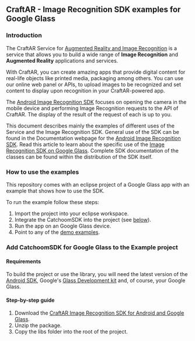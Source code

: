 ## CraftAR - Image Recognition SDK examples for Google Glass

### Introduction

The CraftAR Service for [Augmented Reality and Image Recognition](http://catchoom.com/product/craftar/augmented-reality-and-image-recognition/) is a  service
that allows you to build a wide range of __Image Recognition__ and __Augmented Reality__ applications
and services.

With CraftAR, you can create amazing apps that provide digital content
for real-life objects like printed media, packaging among others. You
can use our online web panel or APIs, to upload images to be recognized and set
content to display upon recognition in your CraftAR-powered app.

The [Android Image Recognition SDK](http://catchoom.com/documentation/sdk/image-recognition/android-image-recognition-sdk/) focuses on opening the camera in the mobile device and performing
Image Recognition requests to the API of CraftAR. The display of the result of the request
of each is up to you.

This document describes mainly the examples of different uses of the Service and the Image Recognition SDK.
General use of the SDK can be found in the Documentation webpage for the [Android Image Recognition SDK](http://catchoom.com/documentation/sdk/image-recognition/android-image-recognition-sdk/). Read this article to learn about the specific use of the [Image Recognition SDK on Google Glass](http://catchoom.com/documentation/sdk/image-recognition/android-image-recognition-sdk/image-recognition-sdk-on-google-glass/). Complete SDK documentation of the classes can be found within the distribution of the SDK itself.

### How to use the examples

This repository comes with an eclipse project of a Google Glass app with an
example that shows how to use the SDK.

To run the example follow these steps:
 1.  Import the project into your eclipse workspace.
 2.  Integrate the CatchoomSDK into the project (see [below](#step-by-step-guide)).
 3.  Run the app on an Google Glass device.
 4.  Point to any of the [demo examples](http://catchoom.com/product/craftar/craftar-how-it-works/#craftardemos).

### Add CatchoomSDK for Google Glass to the Example project

#### Requirements

To build the project or use the library, you will need the latest version of the
[Android SDK](http://developer.android.com/sdk/index.html?hl=sk), Google's [Glass Development kit](https://developers.google.com/glass/develop/gdk/) and,
of course, your Google Glass.

#### Step-by-step guide
1.  Download the [CraftAR Image Recognition SDK for Android and Google Glass](http://catchoom.com/product/craftar/augmented-reality-and-image-recognition-sdk/#download-mobile-sdk).
2.  Unzip the package.
3.  Copy the libs folder into the root of the project.
